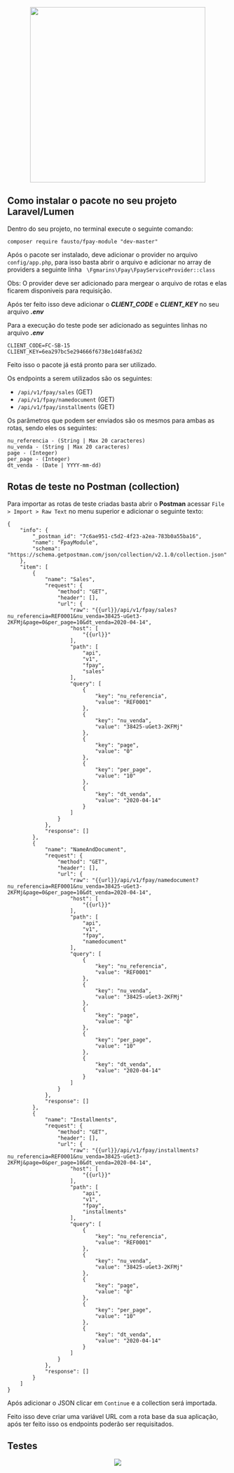 <p align="center"><a href="https://laravel.com" target="_blank"><img src="https://raw.githubusercontent.com/laravel/art/master/logo-lockup/5%20SVG/2%20CMYK/1%20Full%20Color/laravel-logolockup-cmyk-red.svg" width="400"></a></p>

## Como instalar o pacote no seu projeto Laravel/Lumen

Dentro do seu projeto, no terminal execute o seguinte comando:

```composer require fausto/fpay-module "dev-master"```

Após o pacote ser instalado, deve adicionar o provider no arquivo ```config/app.php```, para isso basta abrir o arquivo e adicionar no array de providers a seguinte linha ```
\Fgmarins\Fpay\FpayServiceProvider::class```

Obs: O provider deve ser adicionado para mergear o arquivo de rotas e elas ficarem disponiveis para requisição.

Após ter feito isso deve adicionar o ***CLIENT_CODE*** e ***CLIENT_KEY*** no seu arquivo ***.env***

Para a execução do teste pode ser adicionado as seguintes linhas no arquivo ***.env***

```
CLIENT_CODE=FC-SB-15
CLIENT_KEY=6ea297bc5e294666f6738e1d48fa63d2
```

Feito isso o pacote já está pronto para ser utilizado.

Os endpoints a serem utilizados são os seguintes:

- ```/api/v1/fpay/sales``` (GET)
- ```/api/v1/fpay/namedocument``` (GET)
- ```/api/v1/fpay/installments``` (GET)

Os parâmetros que podem ser enviados são os mesmos para ambas as rotas, sendo eles os seguintes:

```
nu_referencia - (String | Max 20 caracteres)
nu_venda - (String | Max 20 caracteres)
page - (Integer)
per_page - (Integer)
dt_venda - (Date | YYYY-mm-dd)
```

## Rotas de teste no Postman (collection)

Para importar as rotas de teste criadas basta abrir o **Postman** acessar ```File > Import > Raw Text``` no menu superior e adicionar o seguinte texto:

```
{
	"info": {
		"_postman_id": "7c6ae951-c5d2-4f23-a2ea-783b0a55ba16",
		"name": "FpayModule",
		"schema": "https://schema.getpostman.com/json/collection/v2.1.0/collection.json"
	},
	"item": [
		{
			"name": "Sales",
			"request": {
				"method": "GET",
				"header": [],
				"url": {
					"raw": "{{url}}/api/v1/fpay/sales?nu_referencia=REF0001&nu_venda=38425-uGet3-2KFMj&page=0&per_page=10&dt_venda=2020-04-14",
					"host": [
						"{{url}}"
					],
					"path": [
						"api",
						"v1",
						"fpay",
						"sales"
					],
					"query": [
						{
							"key": "nu_referencia",
							"value": "REF0001"
						},
						{
							"key": "nu_venda",
							"value": "38425-uGet3-2KFMj"
						},
						{
							"key": "page",
							"value": "0"
						},
						{
							"key": "per_page",
							"value": "10"
						},
						{
							"key": "dt_venda",
							"value": "2020-04-14"
						}
					]
				}
			},
			"response": []
		},
		{
			"name": "NameAndDocument",
			"request": {
				"method": "GET",
				"header": [],
				"url": {
					"raw": "{{url}}/api/v1/fpay/namedocument?nu_referencia=REF0001&nu_venda=38425-uGet3-2KFMj&page=0&per_page=10&dt_venda=2020-04-14",
					"host": [
						"{{url}}"
					],
					"path": [
						"api",
						"v1",
						"fpay",
						"namedocument"
					],
					"query": [
						{
							"key": "nu_referencia",
							"value": "REF0001"
						},
						{
							"key": "nu_venda",
							"value": "38425-uGet3-2KFMj"
						},
						{
							"key": "page",
							"value": "0"
						},
						{
							"key": "per_page",
							"value": "10"
						},
						{
							"key": "dt_venda",
							"value": "2020-04-14"
						}
					]
				}
			},
			"response": []
		},
		{
			"name": "Installments",
			"request": {
				"method": "GET",
				"header": [],
				"url": {
					"raw": "{{url}}/api/v1/fpay/installments?nu_referencia=REF0001&nu_venda=38425-uGet3-2KFMj&page=0&per_page=10&dt_venda=2020-04-14",
					"host": [
						"{{url}}"
					],
					"path": [
						"api",
						"v1",
						"fpay",
						"installments"
					],
					"query": [
						{
							"key": "nu_referencia",
							"value": "REF0001"
						},
						{
							"key": "nu_venda",
							"value": "38425-uGet3-2KFMj"
						},
						{
							"key": "page",
							"value": "0"
						},
						{
							"key": "per_page",
							"value": "10"
						},
						{
							"key": "dt_venda",
							"value": "2020-04-14"
						}
					]
				}
			},
			"response": []
		}
	]
}
```

Após adicionar o JSON clicar em ```Continue``` e a collection será importada.

Feito isso deve criar uma variável URL com a rota base da sua aplicação, após ter feito isso os endpoints poderão ser requisitados.

## Testes

<p align="center">
  <img src="https://trello-attachments.s3.amazonaws.com/60af23b88567a77eda4b6941/784x518/a9d547856d9677cb58b6d123440ec48b/image.png">
</p>
